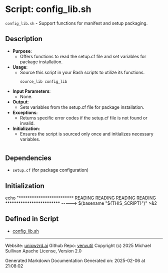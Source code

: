 # Script: config_lib.sh
`config_lib.sh` - Support functions for manifest and setup packaging.
## Description
- **Purpose**:
  - Offers functions to read the setup.cf file and set variables for package installation.
- **Usage**:
  - Source this script in your Bash scripts to utilize its functions.
    ```bash
    source_lib config_lib
    ```
- **Input Parameters**:
  - None.
- **Output**:
  - Sets variables from the setup.cf file for package installation.
- **Exceptions**:
  - Returns specific error codes if the setup.cf file is not found or invalid.
- **Initialization**:
  - Ensures the script is sourced only once and initializes necessary variables.
#
## Dependencies
- `setup.cf` (for package configuration)
## Initialization
echo "************************* READING READING READING READING             ************************* -----> $(basename "${THIS_SCRIPT}")" >&2



## Defined in Script

* [config_lib.sh](../config_lib_sh.md)
---

Website: [unixwzrd.ai](https://unixwzrd.ai)
Github Repo: [venvutil](https://github.com/unixwzrd/venvutil)
Copyright (c) 2025 Michael Sullivan
Apache License, Version 2.0

Generated Markdown Documentation
Generated on: 2025-02-06 at 21:08:02
